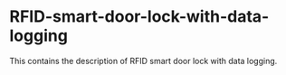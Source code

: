 # RFID-smart-door-lock-with-data-logging
This contains the description of RFID smart door lock with data logging.
